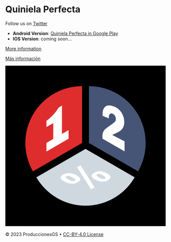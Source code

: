 <!--
  <<< Author notes: Header of the course >>>
  Include a 1280×640 image, course title in sentence case, and a concise description in emphasis.
  In your repository settings: enable template repository, add your 1280×640 social image, auto delete head branches.
  Add your open source license, GitHub uses Creative Commons Attribution 4.0 International.
-->

# Quiniela Perfecta


Follow us on [Twitter](https://twitter.com/quinielaperfect)
- **Android Version**: [Quiniela Perfecta in Google Play](https://play.google.com/store/apps/details?id=com.produccionesgs.quinielaperfecta)
- **IOS Version**: coming soon...


[More information](https://medium.com/@ivangomezarnedo/how-to-use-expected-value-in-a-lottery-ae868726dd1e)

[Más información](https://medium.com/@ivangomezarnedo/c%C3%B3mo-utilizar-la-esperanza-matem%C3%A1tica-en-una-loter%C3%ADa-8f1fccce8461)

![App Logo](images/icono.png)




&copy; 2023 ProduccionesGS &bull;  [CC-BY-4.0 License](https://creativecommons.org/licenses/by/4.0/legalcode)
